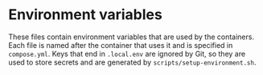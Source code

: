# Environment variables

These files contain environment variables that are used by the containers. Each file is named after the container that
uses it and is specified in `compose.yml`. Keys that end in `.local.env` are ignored by Git, so they are used to store
secrets and are generated by `scripts/setup-environment.sh`.
